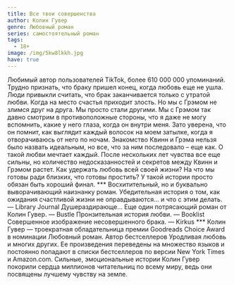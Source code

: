 ```yaml
---
title: Все твои совершенства
author: Колин Гувер
genre: Любовный роман
series: самостоятельный роман
tags:
  - 18+
image: /img/5kw8lkkh.jpg
have: true
---
```

Любимый автор пользователей TikTok, более 610 000 000 упоминаний. Трудно признать, что браку пришел конец, когда любовь еще не ушла. Люди привыкли считать, что брак заканчивается только с утратой любви. Когда на место счастья приходит злость. Но мы с Грэмом не злимся друг на друга. Мы просто стали другими. Мы с Грэмом так давно смотрим в противоположные стороны, что я даже не могу вспомнить, какие у него глаза, когда он внутри меня. Зато уверена, что он помнит, как выглядит каждый волосок на моем затылке, когда я отворачиваюсь от него по ночам. Знакомство Квинн и Грэма нельзя было назвать идеальным, но все, что за ним последовало – еще как. О такой любви мечтает каждый. После нескольких лет чувства все еще сильны, но количество недосказанностей и секретов между Квинн и Грэмом растет. Как удержать любовь всей своей жизни? На что мы готовы ради близких, что готовы простить? У такой истории просто обязан быть хороший финал. \*\*\* Восхитительный, но и буквально выворачивающий наизнанку роман. Убедительная история о том, как ожидания счастливой жизни не оправдываются... и что с этим делать. — Library Journal Душераздирающе... Еще один потрясающий роман от Колин Гувер. — Bustle Пронзительная история любви. — Booklist Совершенное изображение несовершенного брака. — Kirkus \*\*\* Колин Гувер — троекратная обладательница премии Goodreads Choice Award в номинации Любовный роман. Автор бестселлеров Уродливая любовь и многих других. Ее произведения переведены на множество языков и постоянно попадают в списки бестселлеров по версии New York Times и Amazon.com. Сильные, эмоциональные истории Колин Гувер покорили сердца миллионов читательниц по всему миру, ведь они посвящены лучшему чувству на земле.